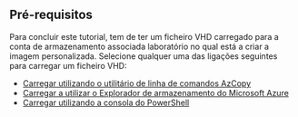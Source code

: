 ## <a name="prerequisites"></a>Pré-requisitos 
Para concluir este tutorial, tem de ter um ficheiro VHD carregado para a conta de armazenamento associada laboratório no qual está a criar a imagem personalizada. Selecione qualquer uma das ligações seguintes para carregar um ficheiro VHD:

- [Carregar utilizando o utilitário de linha de comandos AzCopy](../articles/devtest-lab/devtest-lab-upload-vhd-using-azcopy.md)
- [Carregar a utilizar o Explorador de armazenamento do Microsoft Azure](../articles/devtest-lab/devtest-lab-upload-vhd-using-storage-explorer.md)
- [Carregar utilizando a consola do PowerShell](../articles/devtest-lab/devtest-lab-upload-vhd-using-powershell.md)
